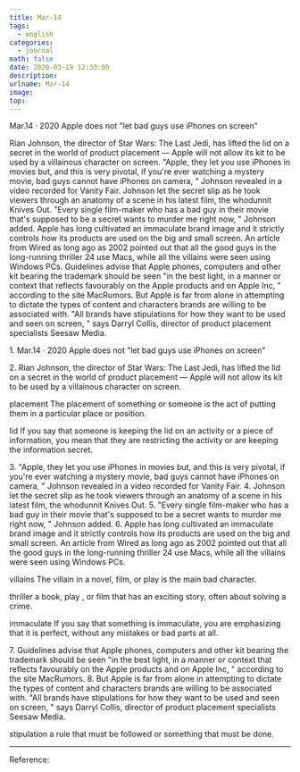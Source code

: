 ```yaml
---
title: Mar-14
tags:
  - english
categories:
  - journal
math: false
date: 2020-03-19 12:33:00
description:
urlname: Mar-14
image:
top:
---
```

Mar.14 · 2020
Apple does not "let bad guys use iPhones on screen"

Rian Johnson, the director of Star Wars: The Last Jedi, has lifted the lid on a secret in the world of product placement — Apple will not allow its kit to be used by a villainous character on screen.
"Apple, they let you use iPhones in movies but, and this is very pivotal, if you're ever watching a mystery movie, bad guys cannot have iPhones on camera, " Johnson revealed in a video recorded for Vanity Fair.
Johnson let the secret slip as he took viewers through an anatomy of a scene in his latest film, the whodunnit Knives Out.
"Every single film-maker who has a bad guy in their movie that's supposed to be a secret wants to murder me right now, " Johnson added.
Apple has long cultivated an immaculate brand image and it strictly controls how its products are used on the big and small screen. An article from Wired as long ago as 2002 pointed out that all the good guys in the long-running thriller 24 use Macs, while all the villains were seen using Windows PCs.
Guidelines advise that Apple phones, computers and other kit bearing the trademark should be seen "in the best light, in a manner or context that reflects favourably on the Apple products and on Apple Inc, " according to the site MacRumors.
But Apple is far from alone in attempting to dictate the types of content and characters brands are willing to be associated with. "All brands have stipulations for how they want to be used and seen on screen, " says Darryl Collis, director of product placement specialists Seesaw Media.



<!--more-->
<span id="inline-toc">1.</span>
Mar.14 · 2020
Apple does not "let bad guys use iPhones on screen"

<span id="inline-toc">2.</span>
Rian Johnson, the director of Star Wars: The Last Jedi, has lifted the lid on a secret in the world of product placement — Apple will not allow its kit to be used by a villainous character on screen.

<span id="inline-green">placement</span>
The placement of something or someone is the act of putting them in a particular place or position.

<span id="inline-green">lid</span>
If you say that someone is keeping the lid on an activity or a piece of information, you mean that they are restricting the activity or are keeping the information secret.

<span id="inline-toc">3.</span>
"Apple, they let you use iPhones in movies but, and this is very pivotal, if you're ever watching a mystery movie, bad guys cannot have iPhones on camera, " Johnson revealed in a video recorded for Vanity Fair.
<span id="inline-toc">4.</span>
Johnson let the secret slip as he took viewers through an anatomy of a scene in his latest film, the whodunnit Knives Out.
<span id="inline-toc">5.</span>
"Every single film-maker who has a bad guy in their movie that's supposed to be a secret wants to murder me right now, " Johnson added.
<span id="inline-toc">6.</span>
Apple has long cultivated an immaculate brand image and it strictly controls how its products are used on the big and small screen. An article from Wired as long ago as 2002 pointed out that all the good guys in the long-running thriller 24 use Macs, while all the villains were seen using Windows PCs.

<span id="inline-green">villains</span>
The villain in a novel, film, or play is the main bad character.

<span id="inline-green">thriller</span>
a book, play , or film that has an exciting story, often about solving a crime.

<span id="inline-green">immaculate</span>
If you say that something is immaculate, you are emphasizing that it is perfect, without any mistakes or bad parts at all.


<span id="inline-toc">7.</span>
Guidelines advise that Apple phones, computers and other kit bearing the trademark should be seen "in the best light, in a manner or context that reflects favourably on the Apple products and on Apple Inc, " according to the site MacRumors.
<span id="inline-toc">8.</span>
But Apple is far from alone in attempting to dictate the types of content and characters brands are willing to be associated with. "All brands have stipulations for how they want to be used and seen on screen, " says Darryl Collis, director of product placement specialists Seesaw Media.

<span id="inline-green">stipulation</span>
a rule that must be followed or something that must be done.



---
Reference:

